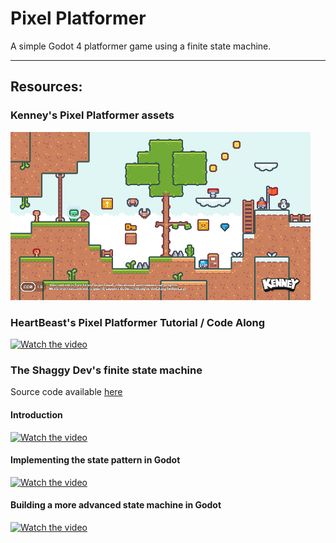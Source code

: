 # Pixel Platformer

A simple Godot 4 platformer game using a finite state machine.

---

## Resources:

### Kenney's Pixel Platformer assets
<a href="https://www.kenney.nl/assets/pixel-platformer"><img src="images/kenney_pixel_platformer.png" alt="Kenney's Pixel Platformer" title="Kenney's Pixel Platformer" width="480"/></a>

### HeartBeast's Pixel Platformer Tutorial / Code Along

[![Watch the video](https://img.youtube.com/vi/f3WGFwCduY0/hqdefault.jpg)](https://youtu.be/f3WGFwCduY0)

### The Shaggy Dev's finite state machine

Source code available [here](https://github.com/theshaggydev/the-shaggy-dev-projects/tree/main/projects/godot-3/advanced-state-machine)

#### Introduction
[![Watch the video](https://img.youtube.com/vi/-ZP2Xm-mY4E/hqdefault.jpg)](https://youtu.be/-ZP2Xm-mY4E)

#### Implementing the state pattern in Godot
[![Watch the video](https://img.youtube.com/vi/Bm3sRxDb3js/hqdefault.jpg)](https://youtu.be/Bm3sRxDb3js)

####  Building a more advanced state machine in Godot 
[![Watch the video](https://img.youtube.com/vi/DPxIMVC0oZA/hqdefault.jpg)](https://youtu.be/DPxIMVC0oZA)

